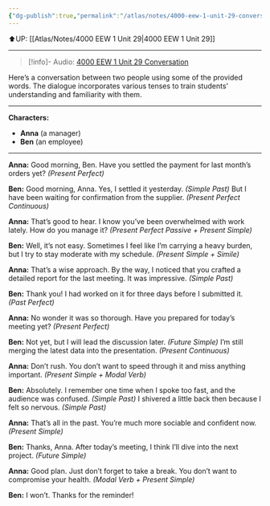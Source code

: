 ```yaml
---
{"dg-publish":true,"permalink":"/atlas/notes/4000-eew-1-unit-29-conversation/","noteIcon":""}
---
```


⬆️UP: [[Atlas/Notes/4000 EEW 1 Unit 29\|4000 EEW 1 Unit 29]]

---

> [!info]- Audio: [4000 EEW 1 Unit 29 Conversation]()


Here’s a conversation between two people using some of the provided words. The dialogue incorporates various tenses to train students' understanding and familiarity with them.

---

**Characters:**

- **Anna** (a manager)
- **Ben** (an employee)

---

**Anna:** Good morning, Ben. Have you settled the payment for last month’s orders yet? _(Present Perfect)_

**Ben:** Good morning, Anna. Yes, I settled it yesterday. _(Simple Past)_ But I have been waiting for confirmation from the supplier. _(Present Perfect Continuous)_

**Anna:** That’s good to hear. I know you’ve been overwhelmed with work lately. How do you manage it? _(Present Perfect Passive + Present Simple)_

**Ben:** Well, it’s not easy. Sometimes I feel like I’m carrying a heavy burden, but I try to stay moderate with my schedule. _(Present Simple + Simile)_

**Anna:** That’s a wise approach. By the way, I noticed that you crafted a detailed report for the last meeting. It was impressive. _(Simple Past)_

**Ben:** Thank you! I had worked on it for three days before I submitted it. _(Past Perfect)_

**Anna:** No wonder it was so thorough. Have you prepared for today’s meeting yet? _(Present Perfect)_

**Ben:** Not yet, but I will lead the discussion later. _(Future Simple)_ I’m still merging the latest data into the presentation. _(Present Continuous)_

**Anna:** Don’t rush. You don’t want to speed through it and miss anything important. _(Present Simple + Modal Verb)_

**Ben:** Absolutely. I remember one time when I spoke too fast, and the audience was confused. _(Simple Past)_ I shivered a little back then because I felt so nervous. _(Simple Past)_

**Anna:** That’s all in the past. You’re much more sociable and confident now. _(Present Simple)_

**Ben:** Thanks, Anna. After today’s meeting, I think I’ll dive into the next project. _(Future Simple)_

**Anna:** Good plan. Just don’t forget to take a break. You don’t want to compromise your health. _(Modal Verb + Present Simple)_

**Ben:** I won’t. Thanks for the reminder!
